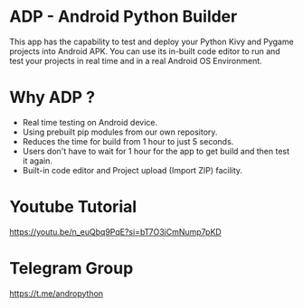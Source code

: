 # ADP - Android Python Builder
This app has the capability to test and deploy your Python Kivy and Pygame projects into Android APK. You can use its in-built code editor to run and test your projects in real time and in a real Android OS Environment.

# Why ADP ?
- Real time testing on Android device.
- Using prebuilt pip modules from our own repository.
- Reduces the time for build from 1 hour to just 5 seconds.
- Users don't have to wait for 1 hour for the app to get build and then test it again.
- Built-in code editor and Project upload (Import ZIP) facility.

# Youtube Tutorial
https://youtu.be/n_euQbq9PqE?si=bT7O3iCmNump7pKD

# Telegram Group
https://t.me/andropython

